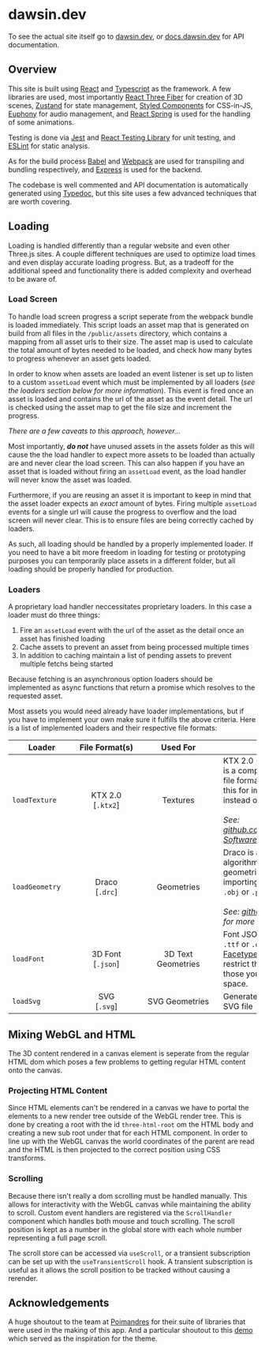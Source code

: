 #  dawsin.dev

To see the actual site itself go to [dawsin.dev](https://dawsin.dev/), or [docs.dawsin.dev](https://docs.dawsin.dev/) for API documentation.

## Overview

This site is built using [React](https://reactjs.org/) and [Typescript](https://www.typescriptlang.org/) as the framework. A few libraries are used, most importantly [React Three Fiber](https://github.com/pmndrs/react-three-fiber) for creation of 3D scenes, [Zustand](https://github.com/pmndrs/zustand) for state management, [Styled Components](https://styled-components.com/) for CSS-in-JS, [Euphony](https://github.com/dawsinb/euphony) for audio management, and [React Spring](https://github.com/pmndrs/react-spring) is used for the handling of some animations. 

Testing is done via [Jest](https://jestjs.io/) and [React Testing Library](https://testing-library.com/docs/react-testing-library/intro/) for unit testing, and [ESLint](https://eslint.org/) for static analysis.

As for the build process [Babel](https://babeljs.io/) and [Webpack](https://webpack.js.org/) are used for transpiling and bundling respectively, and [Express](https://expressjs.com/) is used for the backend.

The codebase is well commented and API documentation is automatically generated using [Typedoc](https://typedoc.org/), but this site uses a few advanced techniques that are worth covering.

## Loading

Loading is handled differently than a regular website and even other Three.js sites. A couple different techniques are used to optimize load times and even display accurate loading progress. But, as a tradeoff for the additional speed and functionality there is added complexity and overhead to be aware of.

### Load Screen

To handle load screen progress a script seperate from the webpack bundle is loaded immediately. This script loads an asset map that is generated on build from all files in the `/public/assets` directory, which contains a mapping from all asset urls to their size. The asset map is used to calculate the total amount of bytes needed to be loaded, and check how many bytes to progress whenever an asset gets loaded.

In order to know when assets are loaded an event listener is set up to listen to a custom `assetLoad` event which must be implemented by all loaders (*see the loaders section below for more information*). This event is fired once an asset is loaded and contains the url of the asset as the event detail. The url is checked using the asset map to get the file size and increment the progress.

*There are a few caveats to this approach, however...*

Most importantly, ***do not*** have unused assets in the assets folder as this will cause the the load handler to expect more assets to be loaded than actually are and never clear the load screen. This can also happen if you have an asset that is loaded without firing an `assetLoad` event, as the load handler will never know the asset was loaded.

Furthermore, if you are reusing an asset it is important to keep in mind that the asset loader expects an *exact* amount of bytes. Firing multiple `assetLoad` events for a single url will cause the progress to overflow and the load screen will never clear. This is to ensure files are being correctly cached by loaders.

As such, all loading should be handled by a properly implemented loader. If you need to have a bit more freedom in loading for testing or prototyping purposes you can temporarily place assets in a different folder, but all loading should be properly handled for production.

### Loaders

A proprietary load handler neccessitates proprietary loaders. In this case a loader must do three things:

1. Fire an `assetLoad` event with the url of the asset as the detail once an asset has finished loading
2. Cache assets to prevent an asset from being processed multiple times
3. In addition to caching maintain a list of pending assets to prevent multiple fetchs being started

Because fetching is an asynchronous option loaders should be implemented as async functions that return a promise which resolves to the requested asset.

Most assets you would need already have loader implementations, but if you have to implement your own make sure it fulfills the above criteria. Here is a list of implemented loaders and their respective file formats:

| <div style="width:120px">Loader</div> | <div style="width:110px">File Format(s)</div> | <div style="width:150px">Used For</div>              | Notes |
| ------------------------------------- | :-------------------------------------------: | :--------------------------------------------------: | ----- |
| `loadTexture`                         | KTX 2.0<br> [`.ktx2`]                         | Textures                                             | KTX 2.0 (Khronos Texture 2.0) is a compression algorithm and file format for GPU textures. Use this for importing textures instead of `.jpg` or `.png` files.<br><br> *See: [github.com/KhronosGroup/KTX-Software](https://github.com/KhronosGroup/KTX-Software) for more information* |
| `loadGeometry`                        | Draco<br> [`.drc`]                            | Geometries                                           | Draco is a compression algorithm and file format for 3D geometries. Use this for importing 3D models instead of `.obj` or `.ply` files.<br><br> *See: [github.com/google/draco](https://github.com/google/draco) for more information* |
| `loadFont`                            | 3D Font<br> [`.json`]                         | 3D Text Geometries                                   | Font JSONs are generated from `.ttf` or `.otf` files through [Facetype.js](https://gero3.github.io/facetype.js/). Make sure to restrict the character set to only those you need in order to save space. |
| `loadSvg`                             | SVG<br> [`.svg`]                              | SVG Geometries                                       | Generates a geometry from an SVG file

## Mixing WebGL and HTML

The 3D content rendered in a canvas element is seperate from the regular HTML dom which poses a few problems to getting regular HTML content onto the canvas.

### Projecting HTML Content

Since HTML elements can't be rendered in a canvas we have to portal the elements to a new render tree outside of the WebGL render tree. This is done by creating a root with the id `three-html-root` om the HTML body and creating a new sub root under that for each HTML component. In order to line up with the WebGL canvas the world coordinates of the parent are read and the HTML is then projected to the correct position using CSS transforms.

### Scrolling

Because there isn't really a dom scrolling must be handled manually. This allows for interactivity with the WebGL canvas while maintaining the ability to scroll. Custom event handlers are registered via the `ScrollHandler` component which handles both mouse and touch scrolling. The scroll position is kept as a number in the global store with each whole number representing a full page scroll.

The scroll store can be accessed via `useScroll`, or a transient subscription can be set up with the `useTransientScroll` hook. A transient subscription is useful as it allows the scroll position to be tracked without causing a rerender.

## Acknowledgements

A huge shoutout to the team at [Poimandres](https://github.com/pmndrs) for their suite of libraries that were used in the making of this app. And a particular shoutout to this [demo](https://codesandbox.io/s/moksha-f1ixt) which served as the inspiration for the theme.